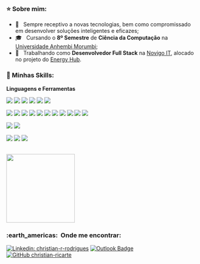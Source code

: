 <h3>⭐ Sobre mim:</h3>

- 🤔 &nbsp; Sempre receptivo a novas tecnologias, bem como compromissado em desenvolver soluções inteligentes e eficazes;
- 🎓 &nbsp; Cursando o **8º Semestre** de **Ciência da Computação** na <a href="https://portal.anhembi.br/?gad=1">Universidade Anhembi Morumbi</a>;
- 💼 &nbsp; Trabalhando como **Desenvolvedor Full Stack** na <a href="https://www.novigo-it.com/">Novigo IT</a>, alocado no projeto do [Energy Hub](https://www.bbce.com.br/ehub/).

<h3>🚀 Minhas Skills:</h3>

**Linguagens e Ferramentas**

<img src="https://img.shields.io/badge/HTML5-E34F26?style=for-the-badge&logo=html5&logoColor=black" /> <img src="https://img.shields.io/badge/CSS3-1572B6?style=for-the-badge&logo=css3&logoColor=black" /> <img src="https://img.shields.io/badge/JavaScript-F7DF1E?style=for-the-badge&logo=javascript&logoColor=black" /> <img src="https://img.shields.io/badge/TypeScript-007ACC?style=for-the-badge&logo=typescript&logoColor=black" /> <img src="https://img.shields.io/badge/Node.js-43853D?style=for-the-badge&logo=node.js&logoColor=white" /> <img src="https://img.shields.io/badge/Swift-FA7343?style=for-the-badge&logo=swift&logoColor=white" />

<img src="https://img.shields.io/badge/React-20232A?style=for-the-badge&logo=react&logoColor=61DAFB" /> <img src="https://img.shields.io/badge/Bootstrap-563D7C?style=for-the-badge&logo=bootstrap&logoColor=white" /> <img src="https://img.shields.io/badge/React_Router-CA4245?style=for-the-badge&logo=react-router&logoColor=white" /> <img src="https://img.shields.io/badge/Redux-593D88?style=for-the-badge&logo=redux&logoColor=white" /> <img src="https://img.shields.io/badge/Material--UI-0081CB?style=for-the-badge&logo=material-ui&logoColor=white" /> <img src="https://img.shields.io/badge/styled--components-DB7093?style=for-the-badge&logo=styled-components&logoColor=white" /> 
<img src="https://img.shields.io/badge/Next-black?style=for-the-badge&logo=next.js&logoColor=white" /> <img src="https://img.shields.io/badge/nestjs-%23E0234E.svg?style=for-the-badge&logo=nestjs&logoColor=white" /> <img src="https://img.shields.io/badge/-jest-%23C21325?style=for-the-badge&logo=jest&logoColor=white" /> <img src="https://img.shields.io/badge/-TestingLibrary-%23E33332?style=for-the-badge&logo=testing-library&logoColor=white" /> <img src="https://img.shields.io/badge/React%20Hook%20Form-%23EC5990.svg?style=for-the-badge&logo=reacthookform&logoColor=white" />

<img src="https://img.shields.io/badge/MySQL-00000F?style=for-the-badge&logo=mysql&logoColor=white" /> <img src="https://img.shields.io/badge/Firebase-F29D0C?style=for-the-badge&logo=firebase&logoColor=white" />

<img src="https://img.shields.io/badge/GitHub-100000?style=for-the-badge&logo=github&logoColor=white" /> <img src="https://img.shields.io/badge/Git-E34F26?style=for-the-badge&logo=git&logoColor=white" /> <img src="https://img.shields.io/badge/Microsoft_Azure-0089D6?style=for-the-badge&logo=microsoft-azure&logoColor=white" />

<br/>

<a href="https://github.com/christian-ricarte">
  <img height="180em" src="https://github-readme-stats.vercel.app/api?username=christian-ricarte&theme=dracula&show_icons=true" />
</a>

<br/>

<h3> :earth_americas: &nbsp;Onde me encontrar: </h3> 

[![Linkedin: christian-r-rodrigues](https://img.shields.io/badge/-christianrrodrigues-blue?style=flat-square&logo=Linkedin&logoColor=white&link=https://linkedin.com/in/christian-r-rodrigues)](https://linkedin.com/in/christian-r-rodrigues)
[![Outlook Badge](https://img.shields.io/badge/-crrodrigues2001@outlook.com.br-006bed?style=flat-square&logo=microsoft-outlook&logoColor=white&link=mailto:crrodrigues2001@outlook.com.br)](mailto:crrodrigues2001@outlook.com.br)
[![GitHub christian-ricarte](https://img.shields.io/github/followers/christian-ricarte?label=follow&style=social)](https://github.com/christian-ricarte)
